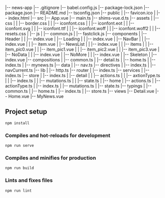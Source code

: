 |-- news-app
    |-- .gitignore
    |-- babel.config.js
    |-- package-lock.json
    |-- package.json
    |-- README.md
    |-- tsconfig.json
    |-- public
    |   |-- favicon.ico
    |   |-- index.html
    |-- src
        |-- App.vue
        |-- main.ts
        |-- shims-vue.d.ts
        |-- assets
        |   |-- css
        |   |   |-- border.css
        |   |   |-- iconfont.css
        |   |   |-- iconfont.eot
        |   |   |-- iconfont.svg
        |   |   |-- iconfont.ttf
        |   |   |-- iconfont.woff
        |   |   |-- iconfont.woff2
        |   |   |-- resets.css
        |   |-- js
        |       |-- common.js
        |       |-- fastclick.js
        |-- components
        |   |-- Header
        |   |   |-- index.vue
        |   |-- Loading
        |   |   |-- index.vue
        |   |-- NavBar
        |   |   |-- index.vue
        |   |   |-- item.vue
        |   |-- NewsList
        |   |   |-- index.vue
        |   |   |-- items
        |   |       |-- item_pic0.vue
        |   |       |-- item_pic1.vue
        |   |       |-- item_pic2.vue
        |   |       |-- item_pic3.vue
        |   |-- NoData
        |   |   |-- index.vue
        |   |-- NoMore
        |   |   |-- index.vue
        |   |-- Skeleton
        |       |-- index.vue
        |-- compositions
        |   |-- common.ts
        |   |-- detail.ts
        |   |-- home.ts
        |   |-- index.ts
        |   |-- mynews.ts
        |-- data
        |   |-- nav.ts
        |-- directives
        |   |-- index.ts
        |   |-- navCurrent.ts
        |-- lib
        |   |-- http.ts
        |-- router
        |   |-- index.ts
        |-- services
        |   |-- index.ts
        |-- store
        |   |-- index.ts
        |   |-- detail
        |   |   |-- actions.ts
        |   |   |-- axtionType.ts
        |   |   |-- index.ts
        |   |   |-- mutations.ts
        |   |   |-- state.ts
        |   |-- home
        |       |-- actions.ts
        |       |-- actionType.ts
        |       |-- index.ts
        |       |-- mutations.ts
        |       |-- state.ts
        |-- typings
        |   |-- common.ts
        |   |-- home.ts
        |   |-- index.ts
        |   |-- store.ts
        |-- views
            |-- Detail.vue
            |-- Home.vue
            |-- MyNews.vue

## Project setup
```
npm install
```

### Compiles and hot-reloads for development
```
npm run serve
```

### Compiles and minifies for production
```
npm run build
```

### Lints and fixes files
```
npm run lint
```

